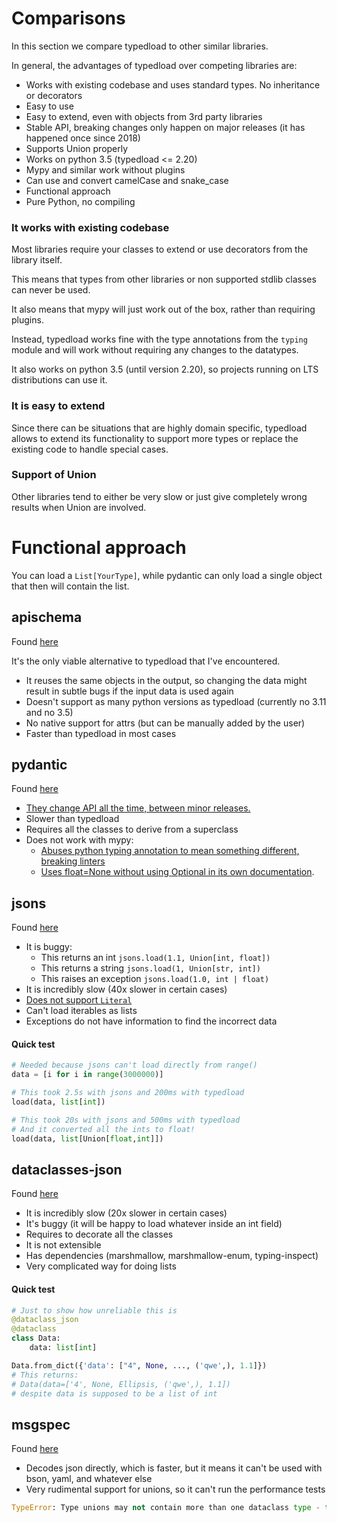 Comparisons
===========

In this section we compare typedload to other similar libraries.

In general, the advantages of typedload over competing libraries are:

* Works with existing codebase and uses standard types. No inheritance or decorators
* Easy to use
* Easy to extend, even with objects from 3rd party libraries
* Stable API, breaking changes only happen on major releases (it has happened once since 2018)
* Supports Union properly
* Works on python 3.5 (typedload <= 2.20)
* Mypy and similar work without plugins
* Can use and convert camelCase and snake_case
* Functional approach
* Pure Python, no compiling

### It works with existing codebase

Most libraries require your classes to extend or use decorators from the library itself.

This means that types from other libraries or non supported stdlib classes can never be used.

It also means that mypy will just work out of the box, rather than requiring plugins.

Instead, typedload works fine with the type annotations from the `typing` module and will work without requiring any changes to the datatypes.

It also works on python 3.5 (until version 2.20), so projects running on LTS distributions can use it.

### It is easy to extend

Since there can be situations that are highly domain specific, typedload allows to extend its functionality to support more types or replace the existing code to handle special cases.

### Support of Union

Other libraries tend to either be very slow or just give completely wrong results when Union are involved.

# Functional approach

You can load a `List[YourType]`, while pydantic can only load a single object that then will contain the list.


apischema
---------

Found [here](https://github.com/wyfo/apischema)

It's the only viable alternative to typedload that I've encountered.

* It reuses the same objects in the output, so changing the data might result in subtle bugs if the input data is used again
* Doesn't support as many python versions as typedload (currently no 3.11 and no 3.5)
* No native support for attrs (but can be manually added by the user)
* Faster than typedload in most cases


pydantic
--------

Found [here](https://pydantic-docs.helpmanual.io/)

* [They change API all the time, between minor releases.](https://pypi.org/project/pydantic/1.9.1/)
* Slower than typedload
* Requires all the classes to derive from a superclass
* Does not work with mypy:
    * [Abuses python typing annotation to mean something different, breaking linters](https://pydantic-docs.helpmanual.io/usage/models/#required-optional-fields)
    * [Uses float=None without using Optional in its own documentation](https://pydantic-docs.helpmanual.io/usage/models/#recursive-models).

jsons
-----

Found [here](https://github.com/ramonhagenaars/jsons)

* It is buggy:
    * This returns an int `jsons.load(1.1, Union[int, float])`
    * This returns a string `jsons.load(1, Union[str, int])`
    * This raises an exception `jsons.load(1.0, int | float)`
* It is incredibly slow (40x slower in certain cases)
* [Does not support `Literal`](https://github.com/ramonhagenaars/jsons/issues/170)
* Can't load iterables as lists
* Exceptions do not have information to find the incorrect data

#### Quick test

```python
# Needed because jsons can't load directly from range()
data = [i for i in range(3000000)]

# This took 2.5s with jsons and 200ms with typedload
load(data, list[int])

# This took 20s with jsons and 500ms with typedload
# And it converted all the ints to float!
load(data, list[Union[float,int]])
```

dataclasses-json
----------------

Found [here](https://github.com/lidatong/dataclasses-json)

* It is incredibly slow (20x slower in certain cases)
* It's buggy (it will be happy to load whatever inside an int field)
* Requires to decorate all the classes
* It is not extensible
* Has dependencies (marshmallow, marshmallow-enum, typing-inspect)
* Very complicated way for doing lists

#### Quick test

```python
# Just to show how unreliable this is
@dataclass_json
@dataclass
class Data:
    data: list[int]

Data.from_dict({'data': ["4", None, ..., ('qwe',), 1.1]})
# This returns:
# Data(data=['4', None, Ellipsis, ('qwe',), 1.1])
# despite data is supposed to be a list of int
```

msgspec
-------

Found [here](https://jcristharif.com/msgspec/)


* Decodes json directly, which is faster, but it means it can't be used with bson, yaml, and whatever else
* Very rudimental support for unions, so it can't run the performance tests

```python
TypeError: Type unions may not contain more than one dataclass type - type `A | B` is not supported
```
